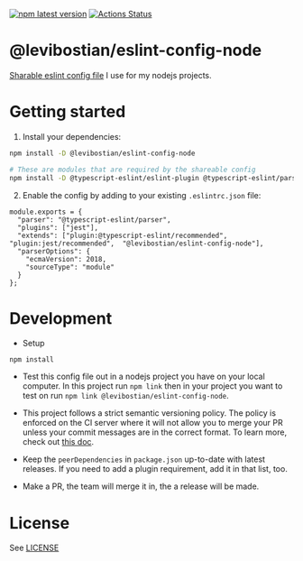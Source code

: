 [![npm latest version](https://img.shields.io/npm/v/@levibostian/eslint-config-node/latest.svg)](https://www.npmjs.com/package/@levibostian/eslint-config-node)
[![Actions Status](https://github.com/levibostian/eslint-config-node/workflows/Deployment/badge.svg)](https://github.com/levibostian/eslint-config-node/actions)

# @levibostian/eslint-config-node

[Sharable eslint config file](https://eslint.org/docs/developer-guide/shareable-configs) I use for my nodejs projects. 

# Getting started 

1. Install your dependencies: 

```bash
npm install -D @levibostian/eslint-config-node

# These are modules that are required by the shareable config
npm install -D @typescript-eslint/eslint-plugin @typescript-eslint/parser eslint-plugin-jest
```

2. Enable the config by adding to your existing `.eslintrc.json` file:

```
module.exports = {
  "parser": "@typescript-eslint/parser",
  "plugins": ["jest"],
  "extends": ["plugin:@typescript-eslint/recommended", "plugin:jest/recommended",  "@levibostian/eslint-config-node"],
  "parserOptions": {
    "ecmaVersion": 2018,
    "sourceType": "module"
  }
};
```

# Development 

* Setup 

```
npm install
```

* Test this config file out in a nodejs project you have on your local computer. In this project run `npm link` then in your project you want to test on run `npm link @levibostian/eslint-config-node`. 

* This project follows a strict semantic versioning policy. The policy is enforced on the CI server where it will not allow you to merge your PR unless your commit messages are in the correct format. To learn more, check out [this doc](https://github.com/angular/angular.js/blob/master/DEVELOPERS.md#-git-commit-guidelines). 

* Keep the `peerDependencies` in `package.json` up-to-date with latest releases. If you need to add a plugin requirement, add it in that list, too. 

* Make a PR, the team will merge it in, the a release will be made. 

# License 

See [LICENSE](LICENSE.md)